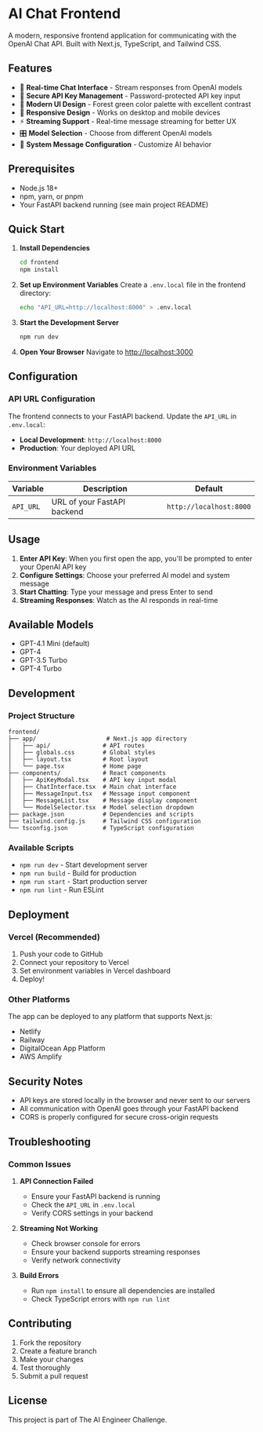 # AI Chat Frontend

A modern, responsive frontend application for communicating with the OpenAI Chat API. Built with Next.js, TypeScript, and Tailwind CSS.

## Features

- 🤖 **Real-time Chat Interface** - Stream responses from OpenAI models
- 🔐 **Secure API Key Management** - Password-protected API key input
- 🎨 **Modern UI Design** - Forest green color palette with excellent contrast
- 📱 **Responsive Design** - Works on desktop and mobile devices
- ⚡ **Streaming Support** - Real-time message streaming for better UX
- 🎛️ **Model Selection** - Choose from different OpenAI models
- 💬 **System Message Configuration** - Customize AI behavior

## Prerequisites

- Node.js 18+
- npm, yarn, or pnpm
- Your FastAPI backend running (see main project README)

## Quick Start

1. **Install Dependencies**

   ```bash
   cd frontend
   npm install
   ```

2. **Set up Environment Variables**
   Create a `.env.local` file in the frontend directory:

   ```bash
   echo "API_URL=http://localhost:8000" > .env.local
   ```

3. **Start the Development Server**

   ```bash
   npm run dev
   ```

4. **Open Your Browser**
   Navigate to [http://localhost:3000](http://localhost:3000)

## Configuration

### API URL Configuration

The frontend connects to your FastAPI backend. Update the `API_URL` in `.env.local`:

- **Local Development**: `http://localhost:8000`
- **Production**: Your deployed API URL

### Environment Variables

| Variable  | Description                 | Default                 |
| --------- | --------------------------- | ----------------------- |
| `API_URL` | URL of your FastAPI backend | `http://localhost:8000` |

## Usage

1. **Enter API Key**: When you first open the app, you'll be prompted to enter your OpenAI API key
2. **Configure Settings**: Choose your preferred AI model and system message
3. **Start Chatting**: Type your message and press Enter to send
4. **Streaming Responses**: Watch as the AI responds in real-time

## Available Models

- GPT-4.1 Mini (default)
- GPT-4
- GPT-3.5 Turbo
- GPT-4 Turbo

## Development

### Project Structure

```
frontend/
├── app/                    # Next.js app directory
│   ├── api/               # API routes
│   ├── globals.css        # Global styles
│   ├── layout.tsx         # Root layout
│   └── page.tsx           # Home page
├── components/            # React components
│   ├── ApiKeyModal.tsx    # API key input modal
│   ├── ChatInterface.tsx  # Main chat interface
│   ├── MessageInput.tsx   # Message input component
│   ├── MessageList.tsx    # Message display component
│   └── ModelSelector.tsx  # Model selection dropdown
├── package.json           # Dependencies and scripts
├── tailwind.config.js     # Tailwind CSS configuration
└── tsconfig.json          # TypeScript configuration
```

### Available Scripts

- `npm run dev` - Start development server
- `npm run build` - Build for production
- `npm run start` - Start production server
- `npm run lint` - Run ESLint

## Deployment

### Vercel (Recommended)

1. Push your code to GitHub
2. Connect your repository to Vercel
3. Set environment variables in Vercel dashboard
4. Deploy!

### Other Platforms

The app can be deployed to any platform that supports Next.js:

- Netlify
- Railway
- DigitalOcean App Platform
- AWS Amplify

## Security Notes

- API keys are stored locally in the browser and never sent to our servers
- All communication with OpenAI goes through your FastAPI backend
- CORS is properly configured for secure cross-origin requests

## Troubleshooting

### Common Issues

1. **API Connection Failed**

   - Ensure your FastAPI backend is running
   - Check the `API_URL` in `.env.local`
   - Verify CORS settings in your backend

2. **Streaming Not Working**

   - Check browser console for errors
   - Ensure your backend supports streaming responses
   - Verify network connectivity

3. **Build Errors**
   - Run `npm install` to ensure all dependencies are installed
   - Check TypeScript errors with `npm run lint`

## Contributing

1. Fork the repository
2. Create a feature branch
3. Make your changes
4. Test thoroughly
5. Submit a pull request

## License

This project is part of The AI Engineer Challenge.
